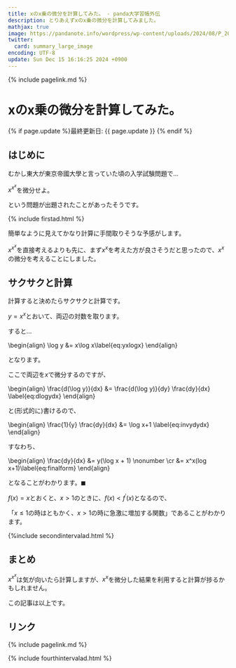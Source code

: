 ```yaml
---
title: xのx乗の微分を計算してみた。 - panda大学習帳外伝
description: とりあえずxのx乗の微分を計算してみました。
mathjax: true
image: https://pandanote.info/wordpress/wp-content/uploads/2024/08/P_20240822_080140-scaled.jpg
twitter: 
  card: summary_large_image
encoding: UTF-8
update: Sun Dec 15 16:16:25 2024 +0900
---
```

{% include pagelink.md %}
# xのx乗の微分を計算してみた。
{% if page.update %}最終更新日: {{ page.update }} {% endif %}
## はじめに
むかし東大が東京帝國大學と言っていた頃の入学試験問題で…

$x^{x^x}$を微分せよ。

という問題が出題されたことがあったそうです。

{% include firstad.html %}

簡単なように見えてかなり計算に手間取りそうな予感がします。

$x^{x^x}$を直接考えるよりも先に、まず$x^x$を考えた方が良さそうだと思ったので、$x^x$の微分を考えることにしました。
## サクサクと計算
計算すると決めたらサクサクと計算です。

$y=x^x$とおいて、両辺の対数を取ります。

すると…

\begin{align}
\log y &= x\log x\label{eq:yxlogx}
\end{align}

となります。

ここで両辺を$x$で微分するのですが、

\begin{align}
\frac{d(\log y)}{dx} &= \frac{d(\log y)}{dy} \frac{dy}{dx} \label{eq:dlogydx}
\end{align}

と(形式的に)書けるので、

\begin{align}
\frac{1}{y} \frac{dy}{dx} &= \log x+1 \label{eq:invydydx}
\end{align}

すなわち、

\begin{align}
  \frac{dy}{dx} &= y(\log x + 1) \nonumber \cr
  &= x^x(log x+1)\label{eq:finalform}
\end{align}

となることがわかります。$\blacksquare$

$f(x)=x$とおくと、$x \gt 1$のときに、$f(x)<f^\prime(x)$となるので、

「$x \le 1$の時はともかく、$x \gt 1$の時に急激に増加する関数」であることがわかります。

{%include secondintervalad.html %}
## まとめ
$x^{x^x}$は気が向いたら計算しますが、$x^x$を微分した結果を利用すると計算が捗るかもしれません。

この記事は以上です。
## リンク
{% include pagelink.md %}

{% include fourthintervalad.html %}
